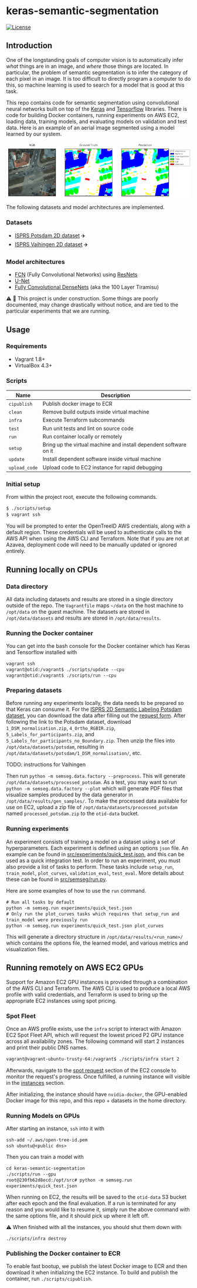 # keras-semantic-segmentation

[![License](https://img.shields.io/badge/License-Apache%202.0-blue.svg)](https://opensource.org/licenses/Apache-2.0)

## Introduction
One of the longstanding goals of computer vision is to automatically infer *what* things are in an image, and *where* those things are located.
In particular, the problem of semantic segmentation is to infer the category of each pixel in an image.
It is too difficult to directly program a computer to do this,
so machine learning is used to search for a model that is good at this task.

This repo contains code for semantic segmentation using convolutional neural networks built on top of the [Keras](https://keras.io/) and [Tensorflow](https://www.tensorflow.org/) libraries.
There is code for building Docker containers, running experiments on AWS EC2, loading data, training models, and evaluating models on validation and test data.
Here is an example of an aerial image segmented using a model learned by our system.

![Example segmentation](results/unet/img/good1.png)

The following datasets and model architectures are implemented.

### Datasets
* [ISPRS Potsdam 2D dataset](http://www2.isprs.org/commissions/comm3/wg4/2d-sem-label-potsdam.html) ✈️
* [ISPRS Vaihingen 2D dataset](http://www2.isprs.org/commissions/comm3/wg4/2d-sem-label-vaihingen.html) ✈️

### Model architectures
* [FCN](https://arxiv.org/abs/1411.4038) (Fully Convolutional Networks) using [ResNets](https://arxiv.org/abs/1512.03385)
* [U-Net](https://arxiv.org/abs/1505.04597)
* [Fully Convolutional DenseNets](https://arxiv.org/abs/1611.09326) (aka the 100 Layer Tiramisu)

⚠️ 🚧 This project is under construction. Some things are poorly documented, may change drastically without notice, and are tied to the particular experiments that we are running.

## Usage

### Requirements

- Vagrant 1.8+
- VirtualBox 4.3+

### Scripts

| Name     | Description                              |
| -------- | ---------------------------------------- |
| `cipublish`  | Publish docker image to ECR |
| `clean`  | Remove build outputs inside virtual machine |
| `infra`  | Execute Terraform subcommands            |
| `test`   | Run unit tests and lint on source code |
| `run` | Run container locally or remotely |
| `setup`  | Bring up the virtual machine and install dependent software on it |
| `update` | Install dependent software inside virtual machine |
| `upload_code` | Upload code to EC2 instance for rapid debugging |

### Initial setup

From within the project root, execute the following commands.

```bash
$ ./scripts/setup
$ vagrant ssh
```

You will be prompted to enter the OpenTreeID AWS credentials, along with a default region. These credentials will be used to authenticate calls to the AWS API when using the AWS CLI and Terraform. Note that if you are not at Azavea, deployment code will need to be manually updated or ignored entirely.

## Running locally on CPUs

### Data directory

All data including datasets and results are stored in a single directory outside of the repo. The `Vagrantfile` maps `~/data` on the host machine to `/opt/data` on the guest machine. The datasets are stored in `/opt/data/datasets` and results are stored in `/opt/data/results`.

### Running the Docker container

You can get into the bash console for the Docker container which has Keras and Tensorflow installed with
```shell
vagrant ssh
vagrant@otid:/vagrant$ ./scripts/update --cpu
vagrant@otid:/vagrant$ ./scripts/run --cpu
```

### Preparing datasets

Before running any experiments locally, the data needs to be prepared so that Keras can consume it. For the
[ISPRS 2D Semantic Labeling Potsdam dataset](http://www2.isprs.org/commissions/comm3/wg4/2d-sem-label-potsdam.html), you can download the data after filling out the [request form](http://www2.isprs.org/commissions/comm3/wg4/data-request-form2.html).
After following the link to the Potsdam dataset, download
`1_DSM_normalisation.zip`, `4_Ortho_RGBIR.zip`, `5_Labels_for_participants.zip`, and `5_Labels_for_participants_no_Boundary.zip`. Then unzip the files into
`/opt/data/datasets/potsdam`, resulting in `/opt/data/datasets/potsdam/1_DSM_normalisation/`, etc.

TODO: instructions for Vaihingen

Then run `python -m semseg.data.factory --preprocess`. This will generate `/opt/data/datasets/processed_potsdam`. As a test, you may want to run `python -m semseg.data.factory --plot` which will generate PDF files that visualize samples produced by the data generator in  `/opt/data/results/gen_samples/`.
 To make the processed data available for use on EC2, upload a zip file of `/opt/data/datasets/processed_potsdam` named `processed_potsdam.zip` to the `otid-data` bucket.

### Running experiments

An experiment consists of training a model on a dataset using a set of hyperparameters. Each experiment is defined using an options `json` file.
An example can be found in [src/experiments/quick_test.json](src/experiments/quick_test.json), and this
can be used as a quick integration test.
In order to run an experiment, you must also provide a list of tasks to perform. These tasks
include `setup_run`, `train_model`, `plot_curves`, `validation_eval`, `test_eval`. More details about these can be found in [src/semseg/run.py](src/semseg/run.py).

Here are some examples of how to use the `run` command.
```shell
# Run all tasks by default
python -m semseg.run experiments/quick_test.json
# Only run the plot_curves tasks which requires that setup_run and train_model were previously run
python -m semseg.run experiments/quick_test.json plot_curves
```
This will generate a directory structure in `/opt/data/results/<run_name>/` which contains the options file, the learned model, and various metrics and visualization files.

## Running remotely on AWS EC2 GPUs

Support for Amazon EC2 GPU instances is provided through a combination of the AWS CLI and Terraform. The AWS CLI is used to produce a local AWS profile with valid credentials, and Terraform is used to bring up the appropriate EC2 instances using spot pricing.

### Spot Fleet

Once an AWS profile exists, use the `infra` script to interact with Amazon EC2 Spot Fleet API, which will request the lowest priced P2 GPU instance across all availability zones. The following command will start 2 instances and print their
public DNS names.
```bash
vagrant@vagrant-ubuntu-trusty-64:/vagrant$ ./scripts/infra start 2
```

Afterwards, navigate to the [spot request](https://console.aws.amazon.com/ec2sp/v1/spot/home?region=us-east-1#) section of the EC2 console to monitor the request's progress. Once fulfilled, a running instance will visible in the [instances](https://console.aws.amazon.com/ec2/v2/home?region=us-east-1#Instances:sort=instanceId) section.

After initializing, the instance should have `nvidia-docker`, the GPU-enabled Docker image for this repo, and this repo + datasets in the home directory.

### Running Models on GPUs

After starting an instance, `ssh` into it with
```shell
ssh-add ~/.aws/open-tree-id.pem
ssh ubuntu@<public dns>
```

Then you can train a model with
```shell
cd keras-semantic-segmentation
./scripts/run --gpu
root@230fb62d8ecd:/opt/src# python -m semseg.run experiments/quick_test.json
```

When running on EC2, the results will be saved to the `otid-data` S3 bucket after each epoch and the final evaluation. If a run is terminated for any reason and you would like to resume it,
simply run the above command with the same options file, and it should pick up where it left off.

⚠️️ When finished with all the instances, you should shut them down with
```shell
./scripts/infra destroy
```

### Publishing the Docker container to ECR

To enable fast bootup, we publish the latest Docker image to ECR and then download it when initializing the EC2 instance. To build and publish the container, run `./scripts/cipublish`.
